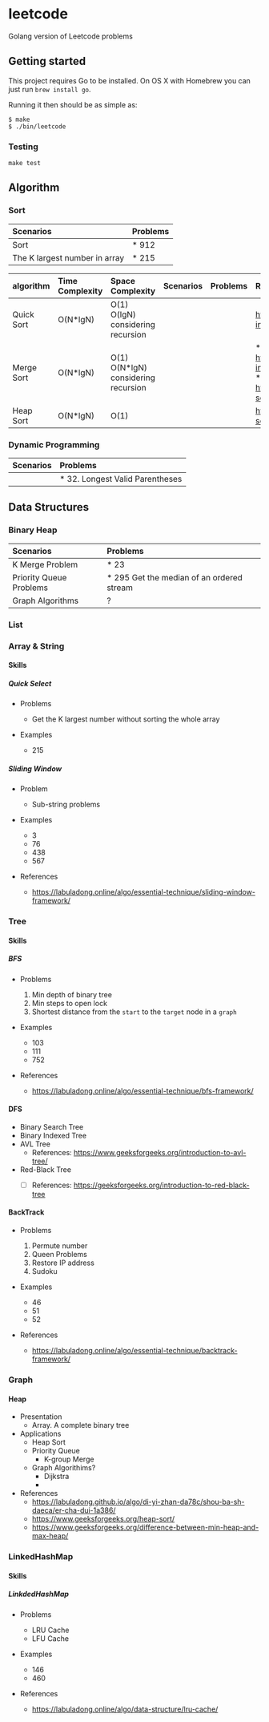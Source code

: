 # leetcode

Golang version of Leetcode problems

## Getting started

This project requires Go to be installed. On OS X with Homebrew you can just run `brew install go`.

Running it then should be as simple as:

```console
$ make
$ ./bin/leetcode
```

### Testing

``make test``


## Algorithm

### Sort

| Scenarios | Problems |
| :- | :- | 
| Sort | * 912 |
| The K largest number in array | * 215 |

| algorithm |  Time Complexity | Space Complexity | Scenarios | Problems | References |
| :- | :- | :- | :- | :- | :- |
| Quick Sort | O(N*lgN) | O(1) <br> O(lgN) considering recursion| | | https://labuladong.online/algo/practice-in-action/quick-sort/ |
| Merge Sort| O(N*lgN) | O(1) <br> O(N*lgN) considering recursion| | | * https://labuladong.online/algo/practice-in-action/merge-sort/ <br> * https://www.geeksforgeeks.org/merge-sort/ |
| Heap Sort| O(N*lgN) | O(1) | | | https://www.geeksforgeeks.org/heap-sort/ |


### Dynamic Programming

| Scenarios | Problems |
| :- | :- | 
| | * 32. Longest Valid Parentheses |

## Data Structures

### Binary Heap

| Scenarios | Problems |
| :- | :- | 
| K Merge Problem | * 23  | 
| Priority Queue Problems | * 295 Get the median of an ordered stream | 
| Graph Algorithms | ?  | 

### List

### Array & String

#### Skills

##### Quick Select 

* Problems

  * Get the K largest number without sorting the whole array

* Examples

  * 215

##### Sliding Window

* Problem

    * Sub-string problems

* Examples

    * 3
    * 76
    * 438
    * 567

* References

    * https://labuladong.online/algo/essential-technique/sliding-window-framework/

### Tree

#### Skills

##### BFS

* Problems

    1. Min depth of binary tree
    2. Min steps to open lock
    3. Shortest distance from the `start` to the `target` node in a `graph`


* Examples

    * 103
    * 111
    * 752 

* References

    * https://labuladong.online/algo/essential-technique/bfs-framework/


#### DFS

  * Binary Search Tree
  * Binary Indexed Tree
  * AVL Tree
      * References: https://www.geeksforgeeks.org/introduction-to-avl-tree/
  * Red-Black Tree
      * [ ] References: https://geeksforgeeks.org/introduction-to-red-black-tree


#### BackTrack

* Problems

    1. Permute number
    2. Queen Problems
    3. Restore IP address
    4. Sudoku

* Examples

    * 46
    * 51
    * 52

* References

    * https://labuladong.online/algo/essential-technique/backtrack-framework/
    
### Graph

#### Heap
  * Presentation
    * Array. A complete binary tree
  * Applications
    * Heap Sort
    * Priority Queue
      * K-group Merge 
    * Graph Algorithims?
      * Dijkstra
      *
  * References
    * https://labuladong.github.io/algo/di-yi-zhan-da78c/shou-ba-sh-daeca/er-cha-dui-1a386/
    * https://www.geeksforgeeks.org/heap-sort/
    * https://www.geeksforgeeks.org/difference-between-min-heap-and-max-heap/



### LinkedHashMap

#### Skills

##### LinkdedHashMap

* Problems
    * LRU Cache
    * LFU Cache

* Examples
    * 146
    * 460

* References
    * https://labuladong.online/algo/data-structure/lru-cache/
